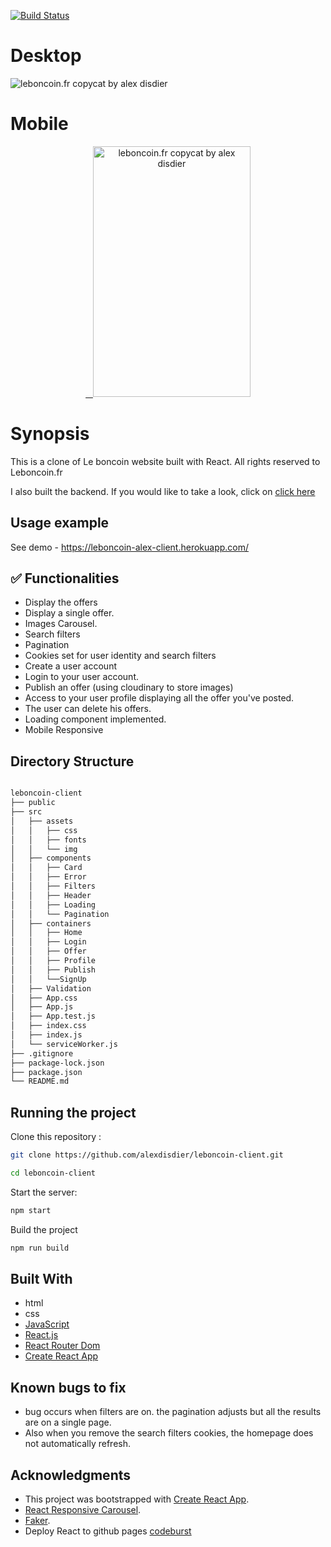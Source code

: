 [![Build Status](https://semaphoreci.com/api/v1/alexdisdier/leboncoin-client/branches/refactoring/badge.svg)](https://semaphoreci.com/alexdisdier/leboncoin-client)

# Desktop

![leboncoin.fr copycat by alex disdier](/screenshot.gif?raw=true "Gif leboncoin.fr copycat by alex disdier")

# Mobile

 <p align="center" >
   <a href="https://leboncoin-alex-client.herokuapp.com/">
    <img alt="leboncoin.fr copycat by alex disdier" src="https://res.cloudinary.com/dvrkxmxkw/image/upload/v1552171586/github-screenshot-gif/leboncoin-mobile.gif" width="252" height="401" />
 </a>

# Synopsis

This is a clone of Le boncoin website built with React. All rights reserved to Leboncoin.fr

I also built the backend. If you would like to take a look, click on [click here](https://github.com/alexdisdier/leboncoin-api)

## Usage example

See demo - https://leboncoin-alex-client.herokuapp.com/

## ✅ Functionalities

- Display the offers
- Display a single offer.
- Images Carousel.
- Search filters
- Pagination
- Cookies set for user identity and search filters
- Create a user account
- Login to your user account.
- Publish an offer (using cloudinary to store images)
- Access to your user profile displaying all the offer you've posted.
- The user can delete his offers.
- Loading component implemented.
- Mobile Responsive

## Directory Structure

```bash

leboncoin-client
├── public
├── src
│   ├── assets
│   │   ├── css
│   │   ├── fonts
│   │   └── img
│   ├── components
│   │   ├── Card
│   │   ├── Error
│   │   ├── Filters
│   │   ├── Header
│   │   ├── Loading
│   │   └── Pagination
│   ├── containers
│   │   ├── Home
│   │   ├── Login
│   │   ├── Offer
│   │   ├── Profile
│   │   ├── Publish
│   │   └──SignUp
│   ├── Validation
│   ├── App.css
│   ├── App.js
│   ├── App.test.js
│   ├── index.css
│   ├── index.js
│   └── serviceWorker.js
├── .gitignore
├── package-lock.json
├── package.json
└── README.md

```

## Running the project

Clone this repository :

```bash
git clone https://github.com/alexdisdier/leboncoin-client.git

cd leboncoin-client
```

Start the server:

```bash
npm start
```

Build the project

```bash
npm run build
```

## Built With

- html
- css
- [JavaScript](https://developer.mozilla.org/bm/docs/Web/JavaScript)
- [React.js](https://reactjs.org/docs/hello-world.html)
- [React Router Dom](https://reacttraining.com/react-router/web/guides/quick-start)
- [Create React App](https://facebook.github.io/create-react-app/docs/getting-started)

## Known bugs to fix

- bug occurs when filters are on. the pagination adjusts but all the results are on a single page.
- Also when you remove the search filters cookies, the homepage does not automatically refresh.

## Acknowledgments

- This project was bootstrapped with [Create React App](https://github.com/facebook/create-react-app).
- [React Responsive Carousel](https://www.npmjs.com/package/react-responsive-carousel).
- [Faker](https://www.npmjs.com/package/faker).
- Deploy React to github pages [codeburst](https://codeburst.io/deploy-react-to-github-pages-to-create-an-amazing-website-42d8b09cd4d)
